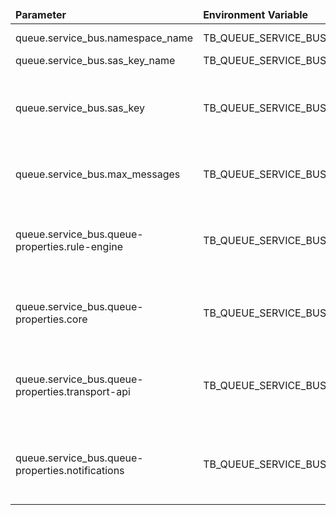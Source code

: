 <table>
  <thead>
      <tr>
          <td style="width: 25%"><b>Parameter</b></td><td style="width: 30%"><b>Environment Variable</b></td><td style="width: 15%"><b>Default Value</b></td><td style="width: 30%"><b>Description</b></td>
      </tr>
  </thead>
  <tbody>
      <tr>
          <td>queue.service_bus.namespace_name</td>
          <td>TB_QUEUE_SERVICE_BUS_NAMESPACE_NAME</td>
          <td>YOUR_NAMESPACE_NAME</td>
          <td>Azure namespace</td>
      </tr>
      <tr>
          <td>queue.service_bus.sas_key_name</td>
          <td>TB_QUEUE_SERVICE_BUS_SAS_KEY_NAME</td>
          <td>YOUR_SAS_KEY_NAME</td>
          <td></td>
      </tr>
      <tr>
          <td>queue.service_bus.sas_key</td>
          <td>TB_QUEUE_SERVICE_BUS_SAS_KEY</td>
          <td>YOUR_SAS_KEY</td>
          <td>Azure Service Bus Shared Access Signatures key</td>
      </tr>
      <tr>
          <td>queue.service_bus.max_messages</td>
          <td>TB_QUEUE_SERVICE_BUS_MAX_MESSAGES</td>
          <td>1000</td>
          <td>Number of messages per a consumer</td>
      </tr>
      <tr>
          <td>queue.service_bus.queue-properties.rule-engine</td>
          <td>TB_QUEUE_SERVICE_BUS_RE_QUEUE_PROPERTIES</td>
          <td>lockDurationInSec:30;maxSizeInMb:1024;messageTimeToLiveInSec:604800</td>
          <td>Azure Service Bus properties for Rule Engine queues</td>
      </tr>
      <tr>
          <td>queue.service_bus.queue-properties.core</td>
          <td>TB_QUEUE_SERVICE_BUS_CORE_QUEUE_PROPERTIES</td>
          <td>lockDurationInSec:30;maxSizeInMb:1024;messageTimeToLiveInSec:604800</td>
          <td>Azure Service Bus properties for Core queues</td>
      </tr>
      <tr>
          <td>queue.service_bus.queue-properties.transport-api</td>
          <td>TB_QUEUE_SERVICE_BUS_TA_QUEUE_PROPERTIES</td>
          <td>lockDurationInSec:30;maxSizeInMb:1024;messageTimeToLiveInSec:604800</td>
          <td>Azure Service Bus properties for Transport Api queues</td>
      </tr>
      <tr>
          <td>queue.service_bus.queue-properties.notifications</td>
          <td>TB_QUEUE_SERVICE_BUS_NOTIFICATIONS_QUEUE_PROPERTIES</td>
          <td>lockDurationInSec:30;maxSizeInMb:1024;messageTimeToLiveInSec:604800</td>
          <td>Azure Service Bus properties for Notification queues</td>
      </tr>
  </tbody>
</table>